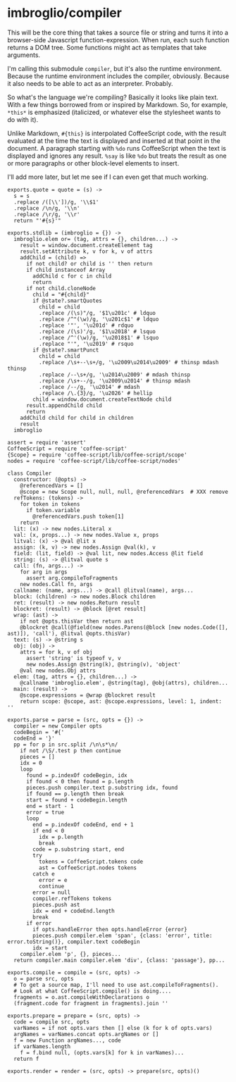 # imbroglio/compiler

This will be the core thing that takes a source file or string and
turns it into a browser-side Javascript function-expression.  When
run, each such function returns a DOM tree.  Some functions might
act as templates that take arguments.

I'm calling this submodule `compiler`, but it's also the runtime
environment.  Because the runtime environment includes the compiler,
obviously.  Because it also needs to be able to act as an interpreter.
Probably.

So what's the language we're compiling?  Basically it looks like
plain text.  With a few things borrowed from or inspired by Markdown.
So, for example, `*this*` is emphasized (italicized, or whatever
else the stylesheet wants to do with it).

Unlike Markdown, `#{this}` is interpolated CoffeeScript code, with
the result evaluated at the time the text is displayed and inserted
at that point in the document.  A paragraph starting with `%do`
runs CoffeeScript when the text is displayed and ignores any result.
`%say` is like `%do` but treats the result as one or more paragraphs
or other block-level elements to insert.

I'll add more later, but let me see if I can even get that much
working.

    exports.quote = quote = (s) ->
      s = s
      .replace /([\\'])/g, '\\$1'
      .replace /\n/g, '\\n'
      .replace /\r/g, '\\r'
      return "'#{s}'"

    exports.stdlib = (imbroglio = {}) ->
      imbroglio.elem or= (tag, attrs = {}, children...) ->
        result = window.document.createElement tag
        result.setAttribute k, v for k, v of attrs
        addChild = (child) =>
          if not child? or child is '' then return
          if child instanceof Array
            addChild c for c in child
            return
          if not child.cloneNode
            child = "#{child}"
            if @state?.smartQuotes
              child = child
              .replace /(\s)"/g, '$1\u201c' # ldquo
              .replace /^"(\w)/g, '\u201c$1' # ldquo
              .replace '"', '\u201d' # rdquo
              .replace /(\s)'/g, '$1\u2018' # lsquo
              .replace /^'(\w)/g, '\u2018$1' # lsquo
              .replace "'", '\u2019' # rsquo
            if @state?.smartPunct
              child = child
              .replace /\s+--\s+/g, '\u2009\u2014\u2009' # thinsp mdash thinsp
              .replace /--\s+/g, '\u2014\u2009' # mdash thinsp
              .replace /\s+--/g, '\u2009\u2014' # thinsp mdash
              .replace /--/g, '\u2014' # mdash
              .replace /\.{3}/g, '\u2026' # hellip
            child = window.document.createTextNode child
          result.appendChild child
          return
        addChild child for child in children
        result
      imbroglio

    assert = require 'assert'
    CoffeeScript = require 'coffee-script'
    {Scope} = require 'coffee-script/lib/coffee-script/scope'
    nodes = require 'coffee-script/lib/coffee-script/nodes'

    class Compiler
      constructor: (@opts) ->
        @referencedVars = []
        @scope = new Scope null, null, null, @referencedVars  # XXX remove
      refTokens: (tokens) ->
        for token in tokens
          if token.variable
            @referencedVars.push token[1]
        return
      lit: (x) -> new nodes.Literal x
      val: (x, props...) -> new nodes.Value x, props
      litval: (x) -> @val @lit x
      assign: (k, v) -> new nodes.Assign @val(k), v
      field: (lit, field) -> @val lit, new nodes.Access @lit field
      string: (s) -> @litval quote s
      call: (fn, args...) ->
        for arg in args
          assert arg.compileToFragments
        new nodes.Call fn, args
      callname: (name, args...) -> @call @litval(name), args...
      block: (children) -> new nodes.Block children
      ret: (result) -> new nodes.Return result
      blockret: (result) -> @block [@ret result]
      wrap: (ast) ->
        if not @opts.thisVar then return ast
        @blockret @call(@field(new nodes.Parens(@block [new nodes.Code([], ast)]), 'call'), @litval @opts.thisVar)
      text: (s) -> @string s
      obj: (obj) ->
        attrs = for k, v of obj
          assert 'string' is typeof v, v
          new nodes.Assign @string(k), @string(v), 'object'
        @val new nodes.Obj attrs
      elem: (tag, attrs = {}, children...) ->
        @callname 'imbroglio.elem', @string(tag), @obj(attrs), children...
      main: (result) ->
        @scope.expressions = @wrap @blockret result
        return scope: @scope, ast: @scope.expressions, level: 1, indent: ''

    exports.parse = parse = (src, opts = {}) ->
      compiler = new Compiler opts
      codeBegin = '#{'
      codeEnd = '}'
      pp = for p in src.split /\n\s*\n/
        if not /\S/.test p then continue
        pieces = []
        idx = 0
        loop
          found = p.indexOf codeBegin, idx
          if found < 0 then found = p.length
          pieces.push compiler.text p.substring idx, found
          if found == p.length then break
          start = found + codeBegin.length
          end = start - 1
          error = true
          loop
            end = p.indexOf codeEnd, end + 1
            if end < 0
              idx = p.length
              break
            code = p.substring start, end
            try
              tokens = CoffeeScript.tokens code
              ast = CoffeeScript.nodes tokens
            catch e
              error = e
              continue
            error = null
            compiler.refTokens tokens
            pieces.push ast
            idx = end + codeEnd.length
            break
          if error
            if opts.handleError then opts.handleError {error}
            pieces.push compiler.elem 'span', {class: 'error', title: error.toString()}, compiler.text codeBegin
            idx = start
        compiler.elem 'p', {}, pieces...
      return compiler.main compiler.elem 'div', {class: 'passage'}, pp...

    exports.compile = compile = (src, opts) ->
      o = parse src, opts
      # To get a source map, I'll need to use ast.compileToFragments().
      # Look at what CoffeeScript.compile() is doing....
      fragments = o.ast.compileWithDeclarations o
      (fragment.code for fragment in fragments).join ''

    exports.prepare = prepare = (src, opts) ->
      code = compile src, opts
      varNames = if not opts.vars then [] else (k for k of opts.vars)
      argNames = varNames.concat opts.argNames or []
      f = new Function argNames..., code
      if varNames.length
        f = f.bind null, (opts.vars[k] for k in varNames)...
      return f

    exports.render = render = (src, opts) -> prepare(src, opts)()

